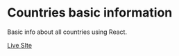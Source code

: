 # Countries basic information

Basic info about all countries using React.

[Live SIte](https://pallabbarman.github.io/ultra-nation/)
